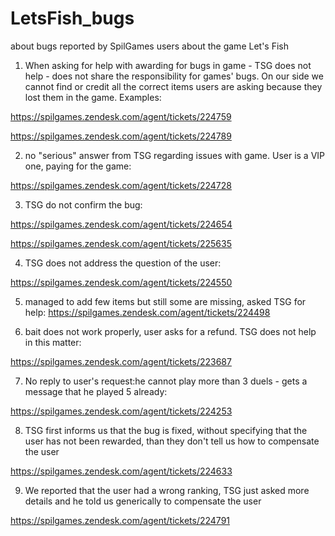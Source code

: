 # LetsFish_bugs
about bugs reported by SpilGames users about the game Let's Fish

1. When asking for help with awarding for bugs in game - TSG does not help - does not share the responsibility for games' bugs. On our side we cannot find or credit all the correct items users are asking because they lost them in the game.
Examples:

https://spilgames.zendesk.com/agent/tickets/224759

https://spilgames.zendesk.com/agent/tickets/224789

2. no "serious" answer from TSG regarding issues with game. User is a VIP one, paying for the game:

https://spilgames.zendesk.com/agent/tickets/224728

3. TSG do not confirm the bug:

https://spilgames.zendesk.com/agent/tickets/224654

https://spilgames.zendesk.com/agent/tickets/225635

4. TSG does not address the question of the user:

https://spilgames.zendesk.com/agent/tickets/224550

5. managed to add few items but still some are missing, asked TSG for help:
https://spilgames.zendesk.com/agent/tickets/224498

6. bait does not work properly, user asks for a refund. TSG does not help in this matter:

https://spilgames.zendesk.com/agent/tickets/223687

7. No reply to user's request:he cannot play more than 3 duels - gets a message that he played 5 already:

https://spilgames.zendesk.com/agent/tickets/224253

8. TSG first informs us that the bug is fixed, without specifying that the user has not been rewarded, than they don't tell us how to compensate the user

https://spilgames.zendesk.com/agent/tickets/224633 

9. We reported that the user had a wrong ranking, TSG just asked more details and he told us generically to compensate the user

https://spilgames.zendesk.com/agent/tickets/224791




